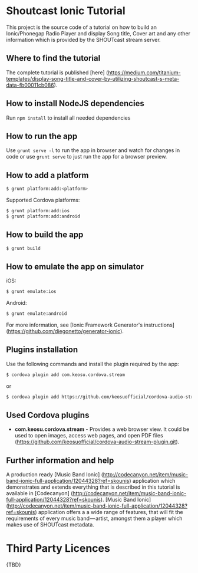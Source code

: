 # Shoutcast Ionic Tutorial
This project is the source code of a tutorial on how to build an Ionic/Phonegap Radio Player and display Song title, Cover art and any other information which is provided by the SHOUTcast stream server.

## Where to find the tutorial
The complete tutorial is published [here] (https://medium.com/titanium-templates/display-song-title-and-cover-by-utilizing-shoutcast-s-meta-data-fb00011cb086).

## How to install NodeJS dependencies

Run `npm install` to install all needed dependencies

## How to run the app
Use `grunt serve -l` to run the app in browser and watch for changes in code
or
use `grunt serve` to just run the app for a browser preview.

## How to add a platform

```bash
$ grunt platform:add:<platform>
```

Supported Cordova platforms:

```bash
$ grunt platform:add:ios
$ grunt platform:add:android
```

## How to build the app

```bash
$ grunt build
```

## How to emulate the app on simulator
iOS:

```bash
$ grunt emulate:ios
```

Android:

```bash
$ grunt emulate:android
```

For more information, see [Ionic Framework Generator's instructions] (https://github.com/diegonetto/generator-ionic).

## Plugins installation

Use the following commands and install the plugin required by the app:
```bash
$ cordova plugin add com.keosu.cordova.stream
```
or
```bash
$ cordova plugin add https://github.com/keosuofficial/cordova-audio-stream-plugin.git
```

## Used Cordova plugins

* **com.keosu.cordova.stream** - Provides a web browser view. It could be used to open images, access web pages, and open PDF files (https://github.com/keosuofficial/cordova-audio-stream-plugin.git).

## Further information and help
A production ready [Music Band Ionic] (http://codecanyon.net/item/music-band-ionic-full-application/12044328?ref=skounis) application which demonstrates and extends everything that is described in this tutorial is available in [Codecanyon] (http://codecanyon.net/item/music-band-ionic-full-application/12044328?ref=skounis). [Music Band Ionic] (http://codecanyon.net/item/music-band-ionic-full-application/12044328?ref=skounis) application offers a a wide range of features, that will fit the requirements of every music band — artist, amongst them a player which makes use of SHOUTcast metadata.

# Third Party Licences
{TBD}
